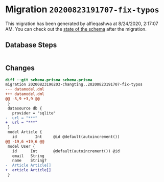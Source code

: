 # Migration `20200823191707-fix-typos`

This migration has been generated by alfieqashwa at 8/24/2020, 2:17:07 AM.
You can check out the [state of the schema](./schema.prisma) after the migration.

## Database Steps

```sql

```

## Changes

```diff
diff --git schema.prisma schema.prisma
migration 20200823190203-changting..20200823191707-fix-typos
--- datamodel.dml
+++ datamodel.dml
@@ -3,9 +3,9 @@
 }
 datasource db {
   provider = "sqlite"
-  url = "***"
+  url = "***"
 }
 model Article {
   id        Int     @id @default(autoincrement())
@@ -19,6 +19,6 @@
 model User {
   id      Int       @default(autoincrement()) @id
   email   String
   name    String?
-  Article Article[]
+  article Article[]
 }
```


